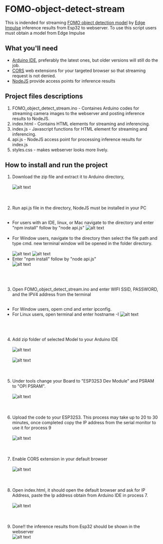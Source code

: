 # FOMO-object-detect-stream
This is indended for streaming [FOMO object detection model](https://edge-impulse.gitbook.io/docs/edge-impulse-studio/learning-blocks/object-detection/fomo-object-detection-for-constrained-devices) by [Edge Impulse](https://edgeimpulse.com/) inference results from Esp32 to webserver. To use this script users must obtain a model from Edge Impulse

## What you'll need
- [Arduino IDE](https://www.arduino.cc/en/software), preferably the latest ones, but older versions will still do the job.
- [CORS](https://chromewebstore.google.com/detail/allow-cors-access-control/lhobafahddgcelffkeicbaginigeejlf?hl=en) web extensions for your targeted browser so that streaming request is not denied.
- [NodeJS](https://nodejs.org/en/download/package-manager/current) provide access points for inference results

## Project files descriptions

1. FOMO_object_detect_stream.ino - Containes Arduino codes for streaming camera images to the webserver and posting inference results to NodeJS.
2. index.html - Contains HTML elements for streaming and inferencing.
3. index.js - Javascript functions for HTML element for streaming and inferencing.
4. api.js - NodeJS access point for processing inference results for index.js
5. styles.css - makes webserver looks more lively.

## How to install and run the project

1. Download the zip file and extract it to Arduino directory,  <br /><br />
![alt text](/Images_for_readme/download_zip.PNG)
<br /><br /><br /><br />
2. Run api.js file in the directory, NodeJS must be installed in your PC <br /><br />
  - For users with an IDE, linux, or Mac navigate to the directory and enter "npm install" follow by "node api.js"
  ![alt text](/Images_for_readme/ide_run_api.PNG)
  <br /><br />
- For Window users, navigate to the directory then select the file path and type cmd. new terminal window will be opened in the folder directory. <br /><br />
 ![alt text](/Images_for_readme/window_run_api1.PNG)
 ![alt text](/Images_for_readme/window_run_api2.PNG)
- Enter "npm install" follow by "node api.js" <br />
 ![alt text](/Images_for_readme/window_run_api3.PNG)
  <br /><br /> <br /><br />
3. Open FOMO_object_detect_stream.ino and enter WIFI SSID, PASSWORD, and the IPV4 address from the terminal <br /><br />
  - For Window users, opem cmd and enter ipconfig.
  - For Linux users, open terminal and enter hostname -I
![alt text]()
<br /><br /><br /><br />
4. Add zip folder of selected Model to your Arduino IDE <br /><br />
![alt text]()
<br /><br />
![alt text]()
<br /><br /><br /><br />
5. Under tools change your Board to "ESP32S3 Dev Module" and PSRAM to "OPI PSRAM".<br /><br />
![alt text](/Images_for_readme/IDE_configure.PNG)
<br /><br /><br /><br />
6. Upload the code to your ESP32S3. This process may take up to 20 to 30 minutes, once completed copy the IP address from the serial monitor to use it for process 9 <br /><br />
![alt text](/Images_for_readme/ip_IDE.PNG)
<br /><br /><br /><br />
7. Enable CORS extension in your default browser <br /><br />
![alt text](/Images_for_readme/CORS.PNG)
<br /><br /><br /><br />
8. Open index.html, it should open the default browser and ask for IP Address, paste the Ip address obtain from Arduino IDE in process 7.  <br /><br />
![alt text](/Images_for_readme/CORS.PNG)
<br /><br /><br /><br />
9. Done!! the inference results from Esp32 should be shown in the webserver  
![alt text](/Images_for_readme/done.PNG)<br /><br />
<br /><br /><br /><br />

